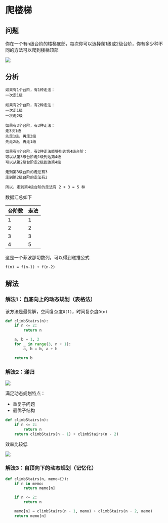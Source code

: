 # 爬楼梯

## 问题

你在一个有n级台阶的楼梯底部，每次你可以选择爬1级或2级台阶，你有多少种不同的方法可以爬到楼梯顶部

![](https://mouday.github.io/img/2025/07/20/fnlbkq2.png)

## 分析

```shell
如果有1个台阶，有1种走法：
一次走1级

如果有2个台阶，有2种走法：
一次走1级
一次走2级

如果有3个台阶，有3种走法：
走3次1级
先走1级，再走2级
先走2级，再走1级

如果有4个台阶，有2种走法能够到达第4级台阶：
可以从第3级台阶走1级到达第4级
可以从第2级台阶走2级到达第4级

走到第3级台阶的走法有3
走到第2级台阶的走法有2

所以，走到第4级台阶的走法有 2 + 3 = 5 种
```

数据汇总如下

| 台阶数 | 走法
| -|-
| 1 | 1
| 2 | 2
| 3 | 3
| 4 | 5

这是一个菲波那切数列，可以得到递推公式

```shell
f(n) = f(n-1) + f(n-2)
```

## 解法

### 解法1：自底向上的动态规划（表格法）

该方法是最优解，空间复杂度`O(1)`，时间复杂度`O(n)`

```python
def climbStairs(n):
    if n <= 2:
        return n

    a, b = 1, 2
    for _ in range(3, n + 1):
        a, b = b, a + b

    return b
```

### 解法2：递归

![](https://mouday.github.io/img/2025/07/20/zk4whpe.png)

满足动态规划特点：

- 重复子问题
- 最优子结构

```python
def climbStairs(n):
    if n <= 2:
        return n
    return climbStairs(n - 1) + climbStairs(n - 2)
```

效率比较低

![](https://mouday.github.io/img/2025/07/20/updpyo5.png)

### 解法3：自顶向下的动态规划（记忆化）

```python
def climbStairs(n, memo={}):
    if n in memo:
        return memo[n]

    if n <= 2:
        return n

    memo[n] = climbStairs(n - 1, memo) + climbStairs(n - 2, memo)
    return memo[n]
```
